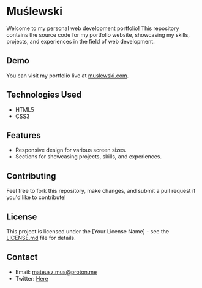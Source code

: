 # Muślewski

Welcome to my personal web development portfolio! This repository contains the source code for my portfolio website, showcasing my skills, projects, and experiences in the field of web development.

## Demo

You can visit my portfolio live at [muslewski.com](https://muslewski.com).

## Technologies Used

- HTML5
- CSS3

## Features

- Responsive design for various screen sizes.
- Sections for showcasing projects, skills, and experiences.

 ## Contributing

Feel free to fork this repository, make changes, and submit a pull request if you'd like to contribute!

## License

This project is licensed under the [Your License Name] - see the [LICENSE.md](LICENSE.md) file for details.

## Contact

- Email: mateusz.mus@proton.me
- Twitter: [Here](https://twitter.com/KentoDecem)
